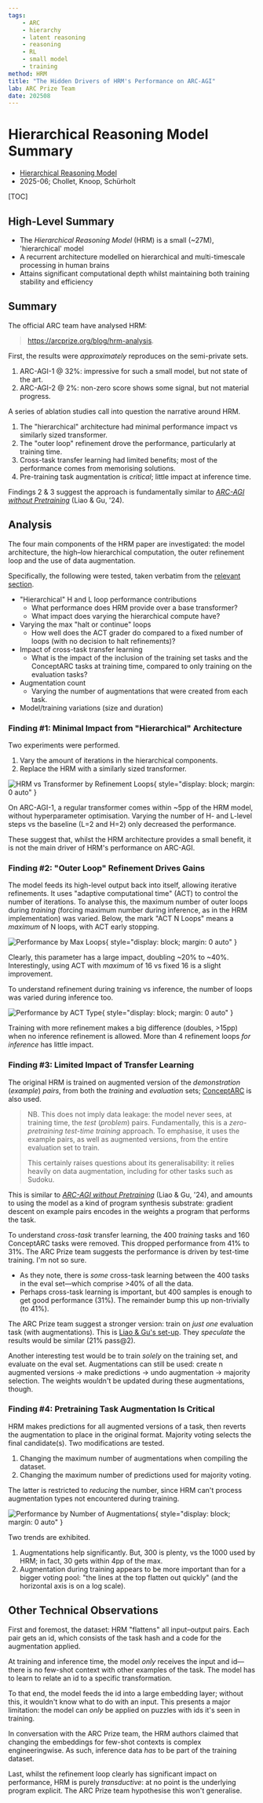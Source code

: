 ```yaml
---
tags:
    - ARC
    - hierarchy
    - latent reasoning
    - reasoning
    - RL
    - small model
    - training
method: HRM
title: "The Hidden Drivers of HRM's Performance on ARC-AGI"
lab: ARC Prize Team
date: 202508
---
```


# Hierarchical Reasoning Model Summary

-   [Hierarchical Reasoning Model](https://arcprize.org/blog/hrm-analysis)
-   2025-06; Chollet, Knoop, Schürholt

[TOC]


## High-Level Summary

-   The *Hierarchical Reasoning Model* (HRM) is a small (~27M), 'hierarchical' model
-   A recurrent architecture modelled on hierarchical and multi-timescale processing in human brains
-   Attains significant computational depth whilst maintaining both training stability and efficiency


## Summary

The official ARC team have analysed HRM:

>   https://arcprize.org/blog/hrm-analysis.

First, the results were *approximately* reproduces on the semi-private sets.

1.  ARC-AGI-1 @ 32%: impressive for such a small model, but not state of the art.
2.  ARC-AGI-2 @ 2%: non-zero score shows some signal, but not material progress.

A series of ablation studies call into question the narrative around HRM.

1.  The "hierarchical" architecture had minimal performance impact vs similarly sized transformer.
2.  The "outer loop" refinement drove the performance, particularly at training time.
3.  Cross-task transfer learning had limited benefits; most of the performance comes from memorising solutions.
4.  Pre-training task augmentation is *critical*; little impact at inference time.

Findings 2 & 3 suggest the approach is fundamentally similar to [*ARC-AGI without Pretraining*](https://arxiv.org/pdf/2411.02272) (Liao & Gu, '24).


## Analysis

The four main components of the HRM paper are investigated:
    the model architecture,
    the high–low hierarchical computation,
    the outer refinement loop
and
    the use of data augmentation.

Specifically, the following were tested, taken verbatim from the [relevant section](https://arcprize.org/blog/hrm-analysis#analyzing-hrms-contribution-to-arc-scores).

-   "Hierarchical" H and L loop performance contributions
    -   What performance does HRM provide over a base transformer?
    -   What impact does varying the hierarchical compute have?
-   Varying the max "halt or continue" loops
    -   How well does the ACT grader do compared to a fixed number of loops (with no decision to halt refinements)?
-   Impact of cross-task transfer learning
    -   What is the impact of the inclusion of the training set tasks and the ConceptARC tasks at training time, compared to only training on the evaluation tasks?
-   Augmentation count
    -   Varying the number of augmentations that were created from each task.
-   Model/training variations (size and duration)


### Finding #1: Minimal Impact from "Hierarchical" Architecture

Two experiments were performed.

1.  Vary the amount of iterations in the hierarchical components.
2.  Replace the HRM with a similarly sized transformer.

![HRM vs Transformer by Refinement Loops](attachments/HRM%20-%20ARC%20-%20HRM%20vs%20Transformer.png){ style="display: block; margin: 0 auto" }

On ARC-AGI-1, a regular transformer comes within ~5pp of the HRM model, without hyperparameter optimisation. Varying the number of H- and L-level steps vs the baseline (L=2 and H=2) only decreased the performance.

These suggest that, whilst the HRM architecture provides a small benefit, it is not the main driver of HRM's performance on ARC-AGI.


### Finding #2: "Outer Loop" Refinement Drives Gains

The model feeds its high-level output back into itself, allowing iterative refinements. It uses "adaptive computational time" (ACT) to control the number of iterations. To analyse this, the maximum number of outer loops during *training* (forcing maximum number during inference, as in the HRM implementation) was varied. Below, the mark "ACT N Loops" means a *maximum* of N loops, with ACT early stopping.

![Performance by Max Loops](attachments/HRM%20-%20ARC%20-%20Performance%20by%20Max%20Loops.png){ style="display: block; margin: 0 auto" }

Clearly, this parameter has a large impact, doubling ~20% to ~40%. Interestingly, using ACT with *maximum* of 16 vs fixed 16 is a slight improvement.

To understand refinement during training vs inference, the number of loops was varied during inference too.

![Performance by ACT Type](attachments/HRM%20-%20ARC%20-%20Performance%20by%20ACT%20Type.png){ style="display: block; margin: 0 auto" }

Training with more refinement makes a big difference (doubles, >15pp) when no inference refinement is allowed. More than 4 refinement loops *for inference* has little impact.


### Finding #3: Limited Impact of Transfer Learning

The original HRM is trained on augmented version of the *demonstration* (*example*) *pairs*, from both the *training* and *evaluation* sets; [ConceptARC](https://arxiv.org/abs/2305.07141) is also used.

>   NB. This does not imply data leakage: the model never sees, at training time, the *test* (*problem*) pairs. Fundamentally, this is a *zero-pretraining test-time training* approach. To emphasise, it uses the example pairs, as well as augmented versions, from the entire evaluation set to train.
>
>   This certainly raises questions about its generalisability: it relies heavily on data augmentation, including for other tasks such as Sudoku.

This is similar to [*ARC-AGI without Pretraining*](https://arxiv.org/pdf/2411.02272) (Liao & Gu, '24), and amounts to using the model as a kind of program synthesis substrate: gradient descent on example pairs encodes in the weights a program that performs the task.

To understand *cross-task* transfer learning, the 400 *training* tasks and 160 ConceptARC tasks were removed. This dropped performance from 41% to 31%. The ARC Prize team suggests the performance is driven by test-time training. I'm not so sure.

-   As they note, there is *some* cross-task learning between the 400 tasks in the eval set—which comprise >40% of all the data.
-   Perhaps cross-task learning is important, but 400 samples is enough to get good performance (31%). The remainder bump this up non-trivially (to 41%).

The ARC Prize team suggest a stronger version: train on *just one* evaluation task (with augmentations). This is [Liao & Gu's set-up](https://arxiv.org/pdf/2411.02272). They *speculate* the results would be similar (21% pass@2).

Another interesting test would be to train *solely* on the training set, and evaluate on the eval set. Augmentations can still be used: create n augmented versions → make predictions → undo augmentation → majority selection. The weights wouldn't be updated during these augmentations, though.


### Finding #4: Pretraining Task Augmentation Is Critical

HRM makes predictions for all augmented versions of a task, then reverts the augmentation to place in the original format. Majority voting selects the final candidate(s). Two modifications are tested.

1.  Changing the maximum number of augmentations when compiling the dataset.
2.  Changing the maximum number of predictions used for majority voting.

The latter is restricted to *reducing* the number, since HRM can't process augmentation types not encountered during training.

![Performance by Number of Augmentations](attachments/HRM%20-%20ARC%20-%20Performance%20by%20Num%20Augmentations.png){ style="display: block; margin: 0 auto" }

Two trends are exhibited.

1.  Augmentations help significantly. But, 300 is plenty, vs the 1000 used by HRM; in fact, 30 gets within 4pp of the max.
2.  Augmentation during training appears to be more important than for a bigger voting pool: "the lines at the top flatten out quickly" (and the horizontal axis is on a log scale).


## Other Technical Observations

First and foremost, the dataset: HRM "flattens" all input–output pairs. Each pair gets an id, which consists of the task hash and a code for the augmentation applied.

At training and inference time, the model *only* receives the input and id—there is no few-shot context with other examples of the task. The model has to learn to relate an id to a specific transformation.

To that end, the model feeds the id into a large embedding layer; without this, it wouldn't know what to do with an input. This presents a major limitation: the model can *only* be applied on puzzles with ids it's seen in training.

In conversation with the ARC Prize team, the HRM authors claimed that changing the embeddings for few-shot contexts is complex engineeringwise. As such, inference data *has* to be part of the training dataset.

Last, whilst the refinement loop clearly has significant impact on performance, HRM is purely *transductive*: at no point is the underlying program explicit. The ARC Prize team hypothesise this won't generalise.
